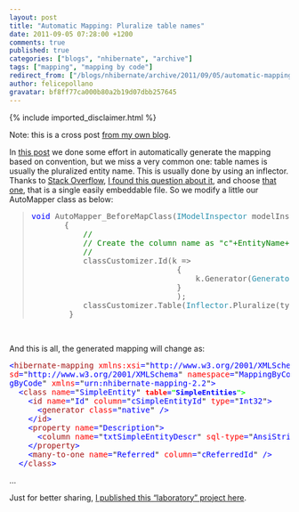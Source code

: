 ```yaml
---
layout: post
title: "Automatic Mapping: Pluralize table names"
date: 2011-09-05 07:28:00 +1200
comments: true
published: true
categories: ["blogs", "nhibernate", "archive"]
tags: ["mapping", "mapping by code"]
redirect_from: ["/blogs/nhibernate/archive/2011/09/05/automatic-mapping-pluralize-table-names.aspx/", "/blogs/nhibernate/archive/2011/09/05/automatic-mapping-pluralize-table-names.html"]
author: felicepollano
gravatar: bf8ff77ca000b80a2b19d07dbb257645
---
```

{% include imported_disclaimer.html %}
<p>Note: this is a cross post <a href="http://www.felicepollano.com/2011/09/02/AutomaticMappingPluralizeTableNames.aspx" target="_blank">from my own blog</a>.</p>
<p>In <a href="http://www.felicepollano.com/2011/09/01/UsingNH32MappingByCodeForAutomaticMapping.aspx" target="_blank">this post</a> we done some effort in automatically generate the mapping based on convention, but we miss a very common one: table names is usually the pluralized entity name. This is usually done by using an inflector. Thanks to <a href="http://www.stackoverflow.com" target="_blank">Stack Overflow</a>, <a href="http://stackoverflow.com/questions/2552816/alternatives-to-inflector-net" target="_blank">I found this question about it</a>, and choose <a href="http://cid-net.googlecode.com/svn/trunk/src/Cid.Mvc/Inflector.cs" target="_blank">that one</a>, that is a single easily embeddable file. So we modify a little our AutoMapper class as below:</p>
<blockquote>
<pre class="code"><span style="color: blue">void </span>AutoMapper_BeforeMapClass(<span style="color: #2b91af">IModelInspector </span>modelInspector, <span style="color: #2b91af">Type </span>type, <span style="color: #2b91af">IClassAttributesMapper </span>classCustomizer)
       {
           <span style="color: green">//
           // Create the column name as "c"+EntityName+"Id"
           //
           </span>classCustomizer.Id(k =&gt; 
                               { 
                                   k.Generator(<span style="color: #2b91af">Generators</span>.Native); k.Column(<span style="color: #a31515">"c" </span>+ type.Name + <span style="color: #a31515">"Id"</span>); 
                               }
                               );
           classCustomizer.Table(<span style="color: #2b91af">Inflector</span>.Pluralize(type.Name));
        }</pre>
</blockquote>
<p><a href="http://11011.net/software/vspaste"></a>&nbsp;</p>
<p>And this is all, the generated mapping will change as:</p>
<pre class="code"><span style="color: blue">&lt;</span><span style="color: #a31515">hibernate-mapping </span><span style="color: red">xmlns:xsi</span><span style="color: blue">=</span>"<span style="color: blue">http://www.w3.org/2001/XMLSchema-instance</span>" <span style="color: red">xmlns:x</span><span style="color: blue">=</span>""
<span style="color: red">sd</span><span style="color: blue">=</span>"<span style="color: blue">http://www.w3.org/2001/XMLSchema</span>" <span style="color: red">namespace</span><span style="color: blue">=</span>"<span style="color: blue">MappingByCode</span>" <span style="color: red">assembly</span><span style="color: blue">=</span>"<span style="color: blue">Mappin
gByCode</span>" <span style="color: red">xmlns</span><span style="color: blue">=</span>"<span style="color: blue">urn:nhibernate-mapping-2.2</span>"<span style="color: blue">&gt;
  &lt;</span><span style="color: #a31515">class </span><span style="color: red">name</span><span style="color: blue">=</span>"<span style="color: blue">SimpleEntity</span>" <span style="color: #00ff00;"><b><span style="font-size: medium;"><span style="color: red">table</span><span style="color: blue">=</span>"<span style="color: blue">SimpleEntities</span>"</span></b></span><span style="color: blue"><span style="color: #00ff00; font-size: medium;"><b>&gt;</b></span>
    &lt;</span><span style="color: #a31515">id </span><span style="color: red">name</span><span style="color: blue">=</span>"<span style="color: blue">Id</span>" <span style="color: red">column</span><span style="color: blue">=</span>"<span style="color: blue">cSimpleEntityId</span>" <span style="color: red">type</span><span style="color: blue">=</span>"<span style="color: blue">Int32</span>"<span style="color: blue">&gt;
      &lt;</span><span style="color: #a31515">generator </span><span style="color: red">class</span><span style="color: blue">=</span>"<span style="color: blue">native</span>" <span style="color: blue">/&gt;
    &lt;/</span><span style="color: #a31515">id</span><span style="color: blue">&gt;
    &lt;</span><span style="color: #a31515">property </span><span style="color: red">name</span><span style="color: blue">=</span>"<span style="color: blue">Description</span>"<span style="color: blue">&gt;
      &lt;</span><span style="color: #a31515">column </span><span style="color: red">name</span><span style="color: blue">=</span>"<span style="color: blue">txtSimpleEntityDescr</span>" <span style="color: red">sql-type</span><span style="color: blue">=</span>"<span style="color: blue">AnsiString</span>" <span style="color: blue">/&gt;
    &lt;/</span><span style="color: #a31515">property</span><span style="color: blue">&gt;
    &lt;</span><span style="color: #a31515">many-to-one </span><span style="color: red">name</span><span style="color: blue">=</span>"<span style="color: blue">Referred</span>" <span style="color: red">column</span><span style="color: blue">=</span>"<span style="color: blue">cReferredId</span>" <span style="color: blue">/&gt;
  &lt;/</span><span style="color: #a31515">class</span><span style="color: blue">&gt;
</span></pre>
<p>
<a href="http://11011.net/software/vspaste"></a>&hellip; 
</p>
<p>Just for better sharing, <a href="https://bitbucket.org/Felice_Pollano/mappingbycode" target="_blank">I published this &ldquo;laboratory&rdquo; project here</a>.</p>
